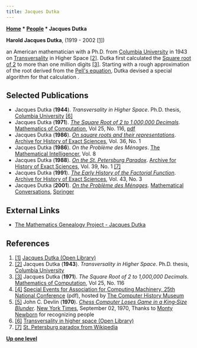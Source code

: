 ```yaml
---
title: Jacques Dutka
---
```

**[Home](Home "Home") \* [People](People "People") \* Jacques Dutka**


**Harold Jacques Dutka**, (1919 - 2002 <a id="cite-note-1" href="#cite-ref-1">[1]</a>)  

an American mathematician with a Ph.D. from [Columbia University](Columbia_University "Columbia University") in 1943 on [Transversality](https://en.wikipedia.org/wiki/Transversality_%28mathematics%29) in Higher Space <a id="cite-note-2" href="#cite-ref-2">[2]</a>. 
Dutka first calculated the [Square root of 2](https://en.wikipedia.org/wiki/Square_root_of_2) to more than one million digits <a id="cite-note-3" href="#cite-ref-3">[3]</a>. 
Starting with a rough approximation of the root derived from the [Pell's equation](https://en.wikipedia.org/wiki/Pell%27s_equation), Dutka devised a special algorithm for that calculation .



## Selected Publications


* Jacques Dutka (**1944**). *Transversality in Higher Space*. Ph.D. thesis, [Columbia University](Columbia_University "Columbia University") <a id="cite-note-6" href="#cite-ref-6">[6]</a>
* Jacques Dutka (**1971**). *[The Square Root of 2 to 1,000,000 Decimals](https://www.jstor.org/stable/2004359?seq=1)*. [Mathematics of Computation](https://en.wikipedia.org/wiki/Mathematics_of_Computation), Vol 25, No. 116, [pdf](https://www.ams.org/journals/mcom/1971-25-116/S0025-5718-1971-0298857-0/S0025-5718-1971-0298857-0.pdf)
* Jacques Dutka (**1986**). *[On square roots and their representations](https://link.springer.com/article/10.1007/BF00357439)*. [Archive for History of Exact Sciences](https://en.wikipedia.org/wiki/Archive_for_History_of_Exact_Sciences), Vol. 36, No. 1
* Jacques Dutka (**1986**). *On the Problème des Ménages*. [The Mathematical Intelligencer](https://en.wikipedia.org/wiki/The_Mathematical_Intelligencer), Vol. 8
* Jacques Dutka (**1988**). *[On the St. Petersburg Paradox](https://link.springer.com/article/10.1007/BF00329984)*. [Archive for History of Exact Sciences](https://en.wikipedia.org/wiki/Archive_for_History_of_Exact_Sciences), Vol. 39, No. 1 <a id="cite-note-7" href="#cite-ref-7">[7]</a>
* Jacques Dutka (**1991**). *[The Early History of the Factorial Function](https://link.springer.com/article/10.1007/BF00389433)*. [Archive for History of Exact Sciences](https://en.wikipedia.org/wiki/Archive_for_History_of_Exact_Sciences), Vol. 43, No. 3
* Jacques Dutka (**2001**). *[On the Problème des Ménages](https://link.springer.com/chapter/10.1007/978-1-4613-0195-0_25)*. [Mathematical Conversations](https://link.springer.com/book/10.1007/978-1-4613-0195-0), [Springer](https://en.wikipedia.org/wiki/Springer_Science%2BBusiness_Media)


## External Links


* [The Mathematics Genealogy Project - Jacques Dutka](https://genealogy.math.ndsu.nodak.edu/id.php?id=37384)


## References


1. <a id="cite-ref-1" href="#cite-note-1">[1]</a> [Jacques Dutka (Open Library)](https://openlibrary.org/authors/OL122090A/Jacques_Dutka)
2. <a id="cite-ref-2" href="#cite-note-2">[2]</a> Jacques Dutka (**1943**). *Transversality in Higher Space*. Ph.D. thesis, [Columbia University](Columbia_University "Columbia University")
3. <a id="cite-ref-3" href="#cite-note-3">[3]</a> Jacques Dutka (**1971**). *The Square Root of 2 to 1,000,000 Decimals*. [Mathematics of Computation](https://en.wikipedia.org/wiki/Mathematics_of_Computation), Vol 25, No. 116
4. <a id="cite-ref-4" href="#cite-note-4">[4]</a> [Special Events for Association for Computing Machinery, 25th National Conference](http://archive.computerhistory.org/projects/chess/related_materials/text/3-0%20and%203-1%20and%203-2%20and%203-3%20and%205-2.1970_ACM_70/1970_ACM.062303010.pdf) (pdf), hosted by [The Computer History Museum](The_Computer_History_Museum "The Computer History Museum")
5. <a id="cite-ref-5" href="#cite-note-5">[5]</a> John C. Devlin (**1970**). *[Chess Computer Loses Game in a King‐Size Blunder](https://www.nytimes.com/1970/09/02/archives/chess-computer-loses-game-in-a-kingsize-blunder.html)*. [New York Times](https://en.wikipedia.org/wiki/The_New_York_Times), September 02, 1970, Thanks to [Monty Newborn](Monroe_Newborn "Monroe Newborn") for recognizing people
6. <a id="cite-ref-6" href="#cite-note-6">[6]</a> [Transversality in higher space (Open Library)](https://openlibrary.org/works/OL1208533W/Transversality_in_higher_space)
7. <a id="cite-ref-7" href="#cite-note-7">[7]</a> [St. Petersburg paradox from Wikipedia](https://en.wikipedia.org/wiki/St._Petersburg_paradox)

**[Up one level](People "People")**







 
